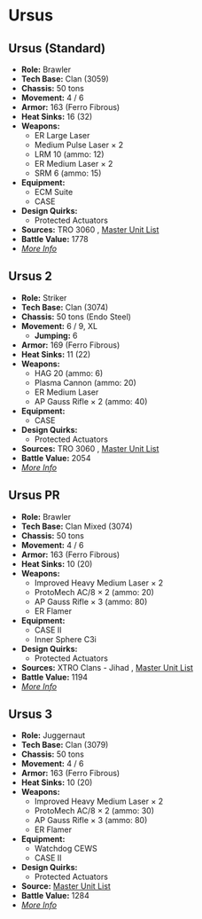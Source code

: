 # Ursus 

## Ursus (Standard) 

- **Role:** Brawler 
- **Tech Base:** Clan (3059) 
- **Chassis:** 50 tons 
- **Movement:** 4 / 6 
- **Armor:** 163 (Ferro Fibrous) 
- **Heat Sinks:** 16 (32) 
- **Weapons:** 
  - ER Large Laser 
  - Medium Pulse Laser × 2 
  - LRM 10 (ammo: 12) 
  - ER Medium Laser × 2 
  - SRM 6 (ammo: 15) 
- **Equipment:** 
  - ECM Suite 
  - CASE 
- **Design Quirks:** 
  - Protected Actuators 
- **Sources:** TRO 3060 , [Master Unit List](http://masterunitlist.info/Unit/Details/3363/ursus-standard) 
- **Battle Value:** 1778 
- [*More Info*](ursus/ursus_standard.md) 

## Ursus 2 

- **Role:** Striker 
- **Tech Base:** Clan (3074) 
- **Chassis:** 50 tons (Endo Steel) 
- **Movement:** 6 / 9, XL 
  - **Jumping:** 6 
- **Armor:** 169 (Ferro Fibrous) 
- **Heat Sinks:** 11 (22) 
- **Weapons:** 
  - HAG 20 (ammo: 6) 
  - Plasma Cannon (ammo: 20) 
  - ER Medium Laser 
  - AP Gauss Rifle × 2 (ammo: 40) 
- **Equipment:** 
  - CASE 
- **Design Quirks:** 
  - Protected Actuators 
- **Sources:** TRO 3060 , [Master Unit List](http://masterunitlist.info/Unit/Details/3364/ursus-2) 
- **Battle Value:** 2054 
- [*More Info*](ursus/ursus_2.md) 

## Ursus PR 

- **Role:** Brawler 
- **Tech Base:** Clan Mixed (3074) 
- **Chassis:** 50 tons 
- **Movement:** 4 / 6 
- **Armor:** 163 (Ferro Fibrous) 
- **Heat Sinks:** 10 (20) 
- **Weapons:** 
  - Improved Heavy Medium Laser × 2 
  - ProtoMech AC/8 × 2 (ammo: 20) 
  - AP Gauss Rifle × 3 (ammo: 80) 
  - ER Flamer 
- **Equipment:** 
  - CASE II 
  - Inner Sphere C3i 
- **Design Quirks:** 
  - Protected Actuators 
- **Sources:** XTRO Clans - Jihad , [Master Unit List](http://masterunitlist.info/Unit/Details/5330/ursus-pr) 
- **Battle Value:** 1194 
- [*More Info*](ursus/ursus_pr.md) 

## Ursus 3 

- **Role:** Juggernaut 
- **Tech Base:** Clan (3079) 
- **Chassis:** 50 tons 
- **Movement:** 4 / 6 
- **Armor:** 163 (Ferro Fibrous) 
- **Heat Sinks:** 10 (20) 
- **Weapons:** 
  - Improved Heavy Medium Laser × 2 
  - ProtoMech AC/8 × 2 (ammo: 30) 
  - AP Gauss Rifle × 3 (ammo: 80) 
  - ER Flamer 
- **Equipment:** 
  - Watchdog CEWS 
  - CASE II 
- **Design Quirks:** 
  - Protected Actuators 
- **Source:** [Master Unit List](http://masterunitlist.info/Unit/Details/5329/ursus-3) 
- **Battle Value:** 1284 
- [*More Info*](ursus/ursus_3.md) 

